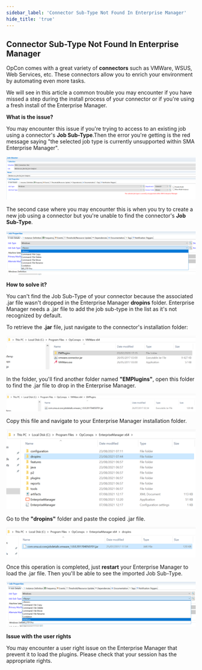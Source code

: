 ```yaml
---
sidebar_label: 'Connector Sub-Type Not Found In Enterprise Manager'
hide_title: 'true'
---
```


## Connector Sub-Type Not Found In Enterprise Manager

OpCon comes with a great variety of **connectors** such as VMWare, WSUS, Web Services, etc. These connectors allow you to enrich your environment by automating even more tasks.

We will see in this article a common trouble you may encounter if you have missed a step during the install process of your connector or if you're using a fresh install of the Enterprise Manager.

**What is the issue?**

You may encounter this issue if you're trying to access to an existing job using a connector's **Job Sub-Type**.Then the error you're getting is the red message saying "the selected job type is currently unsupported within SMA Enterprise Manager".

![](../static/img/rtaImage-205.png)

The second case where you may encounter this is when you try to create a new job using a connector but you're unable to find the connector's **Job Sub-Type**.

![](../static/img/rtaImage-206.png)

**How to solve it?**

You can't find the Job Sub-Type of your connector because the associated .jar file wasn't dropped in the Enterprise Manager **dropins** folder. Enterprise Manager needs a .jar file to add the job sub-type in the list as it's not recognized by default.

To retrieve the **.jar** file, just navigate to the connector's installation folder:

![](../static/img/rtaImage-207.png)

In the folder, you'll find another folder named **"EMPlugins"**, open this folder to find the .jar file to drop in the Enterprise Manager.

![](../static/img/rtaImage-208.png)

Copy this file and navigate to your Enterprise Manager installation folder.

![](../static/img/rtaImage-209.png)

Go to the **"dropins"** folder and paste the copied .jar file.

![](../static/img/rtaImage-210.png)

Once this operation is completed, just **restart** your Enterprise Manager to load the .jar file. Then you'll be able to see the imported Job Sub-Type.

![](../static/img/rtaImage-211.png)

**Issue with the user rights**

You may encounter a user right issue on the Enterprise Manager that prevent it to load the plugins. Please check that your session has the appropriate rights.